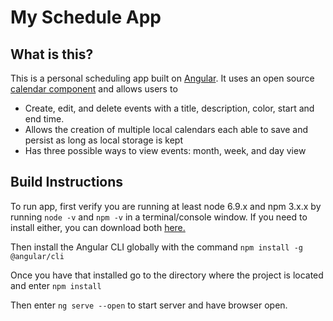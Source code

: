 # My Schedule App

## What is this?

This is a personal scheduling app built on [Angular](https://angular.io/). It uses an open source [calendar component](https://github.com/mattlewis92/angular-calendar) and allows users to
* Create, edit, and delete events with a title, description, color, start and end time.
* Allows the creation of multiple local calendars each able to save and persist as long as local storage is kept
* Has three possible ways to view events: month, week, and day view

## Build Instructions

To run app, first verify you are running at least node 6.9.x and npm 3.x.x by running `node -v` and `npm -v` in a terminal/console window. If you need to install either, you can download both [here.](https://nodejs.org/en/download/)

Then install the Angular CLI globally with the command `npm install -g @angular/cli`

Once you have that installed go to the directory where the project is located and enter `npm install`

Then enter `ng serve --open` to start server and have browser open.

